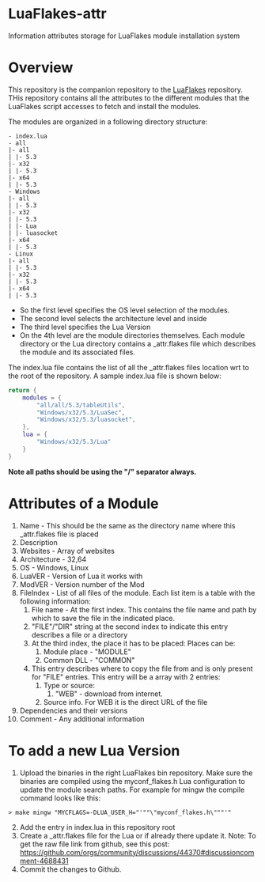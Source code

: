 # LuaFlakes-attr
Information attributes storage for LuaFlakes module installation system

# Overview
This repository is the companion repository to the [LuaFlakes](https://github.com/aryajur/LuaFlakes) repository. THis repository contains all the attributes to the different modules that the LuaFlakes script accesses to fetch and install the modules.

The modules are organized in a following directory structure:
```
- index.lua
- all
|- all
| |- 5.3
|- x32
| |- 5.3
|- x64
| |- 5.3
- Windows
|- all
| |- 5.3
|- x32
| |- 5.3
| |- Lua
| |- luasocket
|- x64
| |- 5.3
- Linux
|- all
| |- 5.3
|- x32
| |- 5.3
|- x64
| |- 5.3
```
- So the first level specifies the OS level selection of the modules.
- The second level selects the architecture level and inside
- The third level specifies the Lua Version
- On the 4th level are the module directories themselves. Each module directory or the Lua directory contains a _attr.flakes file which describes the module and its associated files.

The index.lua file contains the list of all the _attr.flakes files location wrt to the root of the repository. A sample index.lua file is shown below:
```lua
return {
	modules = {
		"all/all/5.3/tableUtils",
		"Windows/x32/5.3/LuaSec",
		"Windows/x32/5.3/luasocket",
	},
	lua = {
		"Windows/x32/5.3/Lua"
	}
}
```
**Note all paths should be using the "/" separator always.**


# Attributes of a Module
1. Name - This should be the same as the directory name where this _attr.flakes file is placed
2. Description
3. Websites - Array of websites
4. Architecture - 32,64
5. OS - Windows, Linux
6. LuaVER - Version of Lua it works with
7. ModVER - Version number of the Mod
8. FileIndex - List of all files of the module. Each list item is a table with the following information:
	1. File name - At the first index. This contains the file name and path by which to save the file in the indicated place.
 	2. "FILE"/"DIR" string at the second index to indicate this entry describes a file or a directory
	3. At the third index, the place it has to be placed:
		Places can be:
		1. Module place - "MODULE"
		2. Common DLL - "COMMON"
	3. This entry describes where to copy the file from and is only present for "FILE" entries. This entry will be a array with 2 entries:
		1. Type or source:
			1. "WEB" - download from internet.
		2. Source info. For WEB it is the direct URL of the file
9. Dependencies and their versions
10. Comment - Any additional information

# To add a new Lua Version
1. Upload the binaries in the right LuaFlakes bin repository. Make sure the binaries are compiled using the myconf_flakes.h Lua configuration to update the module search paths. For example for mingw the compile command looks like this:
```
> make mingw "MYCFLAGS=-DLUA_USER_H="'""\"myconf_flakes.h\"""'"
```
2. Add the entry in index.lua in this repository root
3. Create a _attr.flakes file for the Lua or if already there update it. Note: To get the raw file link from github, see this post: https://github.com/orgs/community/discussions/44370#discussioncomment-4688431
4. Commit the changes to Github.
